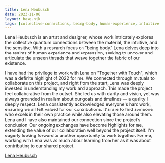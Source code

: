 ```yaml
---
title: Lena Heubusch
date: 2023-11-06
layout: base.njk
tags: [collective-connections, being-body, human-experience, intuitive-design, project-collaboration, touch-exploration, material-sensitivity, artistic-expression, peer]
--- 
```


Lena Heubusch is an artist and designer, whose work intricately explores the collective quantum connections between the material, the intuitive, and the sensitive. With a research focus on "being body," Lena delves deep into the realms of human experience and expression, seeking to uncover and articulate the unseen threads that weave together the fabric of our existence.

I have had the privilege to work with Lena on "Together with Touch", which was a definite highlight of 2022 for me. We connected through mutuals to collaborate on this project, and right from the start, Lena was deeply invested in understanding my work and approach. This made the project feel collaborative from the outset. She led us with clarity and vision, yet was always grounded in realism about our goals and timelines — a quality I deeply respect. Lena consistently acknowledged everyone's hard work, ensuring we all felt valued for our contributions. It's rare to find someone who excels in their own practice while also elevating those around them. Lena and I have also maintained our connection since the project's conclusion. Our ongoing exchanges have become highlights for me, extending the value of our collaboration well beyond the project itself. I'm eagerly looking forward to another opportunity to work together. For me, working with Lena was as much about learning from her as it was about contributing to our shared project.

[Lena Heubusch](https://lenaheubusch.com)